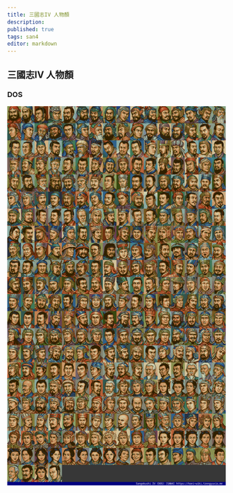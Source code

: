 ```yaml
---
title: 三國志IV 人物顏
description: 
published: true
tags: san4
editor: markdown
---
```


## 三國志IV 人物顏

### DOS

![san4_dos_f00-index-noted.png](/assets/faces/00indexes/san4_dos_f00-index-noted.png)
